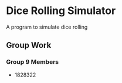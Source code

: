 # Dice Rolling Simulator
A program to simulate dice rolling

## Group Work


### Group 9 Members

- 1828322
